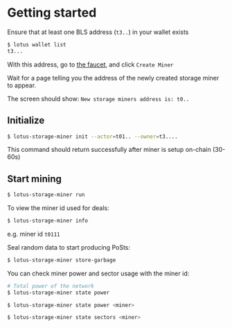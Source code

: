 # Getting started

Ensure that at least one BLS address (`t3..`) in your wallet exists

```sh
$ lotus wallet list
t3...
```

With this address, go to [the faucet](https://lotus-faucet.kittyhawk.wtf/miner.html), and
click `Create Miner`

Wait for a page telling you the address of the newly created storage miner to
appear.

The screen should show: `New storage miners address is: t0..`

## Initialize

```sh
$ lotus-storage-miner init --actor=t01.. --owner=t3....
```

This command should return successfully after miner is setup on-chain (30-60s)

## Start mining

```sh
$ lotus-storage-miner run
```

To view the miner id used for deals:

```sh
$ lotus-storage-miner info
```

e.g. miner id `t0111`

Seal random data to start producing PoSts:

```sh
$ lotus-storage-miner store-garbage
```

You can check miner power and sector usage with the miner id:

```sh
# Total power of the network
$ lotus-storage-miner state power

$ lotus-storage-miner state power <miner>

$ lotus-storage-miner state sectors <miner>
```
